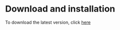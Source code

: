# Download and installation
To download the latest version, click [here](https://github.com/stadtarchiv-lindau/lista-tools/releases/latest)
